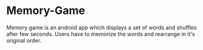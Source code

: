 # Memory-Game
Memory game is an android app which displays a set of words and shuffles after few seconds. Users have to memorize the words and rearrange in it's original order.
